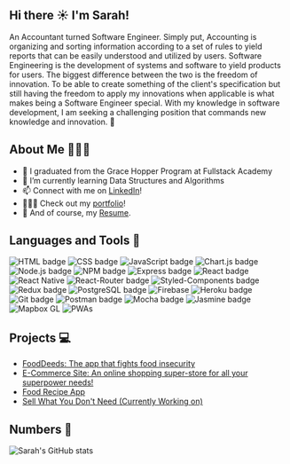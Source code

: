 ## Hi there ☀️ I'm Sarah!

An Accountant turned Software Engineer. Simply put, Accounting is organizing and sorting information according to a set of rules to yield reports that can be easily understood and utilized by users. Software Engineering is the development of systems and software to yield products for users. The biggest difference between the two is the freedom of innovation. To be able to create something of the client's specification but still having the freedom to apply my innovations when applicable is what makes being a Software Engineer special. With my knowledge in software development, I am seeking a challenging position that commands new knowledge and innovation. 🚀

## About Me 👩🏻‍💻

-   🔭 I graduated from the Grace Hopper Program at Fullstack Academy
-   🌱 I’m currently learning Data Structures and Algorithms
-   📫 Connect with me on <a href="https://www.linkedin.com/in/sarah-zhan/" target="_blank">LinkedIn</a>!
-   👩🏻‍💻 Check out my <a href="https://itzsarahhx3.github.io/sarah-portfolio/" target="_blank">portfolio</a>!
-   📝 And of course, my <a href="https://drive.google.com/file/d/1roBLtDQjQbvYRh6EZC_6_1xHE2rFus-z/view?usp=sharing" target="_blank">Resume</a>.

## Languages and Tools 🔨

<p>
<img src="https://img.shields.io/badge/HTML5-E34F26?style=for-the-badge&logo=html5&logoColor=white" alt="HTML badge" style="vertical-align:top margin: 6px 4px">
<img src="https://img.shields.io/badge/CSS3-1572B6?style=for-the-badge&logo=css3&logoColor=white" alt="CSS badge" style="vertical-align:top margin: 6px 4px">
<img src="https://img.shields.io/badge/JavaScript-323330?style=for-the-badge&logo=javascript&logoColor=F7DF1E" alt="JavaScript badge" style="vertical-align:top margin: 6px 4px">
<img src="https://img.shields.io/badge/ChartJS-FF6384?style=for-the-badge&logo=chart-dot-js&logoColor=white" alt="Chart.js badge" style="vertical-align:top margin: 6px 4px">
<img src="https://img.shields.io/badge/Node.js-43853D?style=for-the-badge&logo=node-dot-js&logoColor=white" alt="Node.js badge" style="vertical-align:top margin: 6px 4px">
<img src="https://img.shields.io/badge/npm-CB3837?style=for-the-badge&logo=npm&logoColor=white" alt="NPM badge" style="vertical-align:top margin: 6px 4px">
<img src="https://img.shields.io/badge/Express.js-000000?style=for-the-badge&logo=express&logoColor=white" alt="Express badge" style="vertical-align:top margin: 6px 4px">
<img src="https://img.shields.io/badge/React-20232A?style=for-the-badge&logo=react&logoColor=61DAFB" alt="React badge" style="vertical-align:top margin: 6px 4px">
<img src="https://img.shields.io/badge/react_native-%2320232a.svg?style=for-the-badge&logo=react&logoColor=%2361DAFB" alt="React Native" style="vertical-align:top margin: 6px 4px">
<img src="https://img.shields.io/badge/React_Router-CA4245?style=for-the-badge&logo=react-router&logoColor=white" alt="React-Router badge" style="vertical-align:top margin: 6px 4px">
<img src="https://img.shields.io/badge/styled--components-DB7093?style=for-the-badge&logo=styled-components&logoColor=white" alt="Styled-Components badge" style="vertical-align:top margin: 6px 4px">
<img src="https://img.shields.io/badge/Redux-593D88?style=for-the-badge&logo=redux&logoColor=white" alt="Redux badge" style="vertical-align:top margin: 6px 4px">
<img src="https://img.shields.io/badge/PostgreSQL-316192?style=for-the-badge&logo=postgresql&logoColor=white" alt="PostgreSQL badge" style="vertical-align:top margin: 6px 4px">
<img src="https://img.shields.io/badge/firebase-%23039BE5.svg?style=for-the-badge&logo=firebase" alt="Firebase" style="vertical-align:top margin: 6px 4px">
<img src="https://img.shields.io/badge/Heroku-430098?style=for-the-badge&logo=heroku&logoColor=white" alt="Heroku badge" style="vertical-align:top margin: 6px 4px">
<img src="https://img.shields.io/badge/Git-F05032?style=for-the-badge&logo=git&logoColor=white" alt="Git badge" style="vertical-align:top margin: 6px 4px">
<img src="https://img.shields.io/badge/Postman-FF6C37?style=for-the-badge&logo=Postman&logoColor=white" alt="Postman badge" style="vertical-align:top margin: 6px 4px">
<img src="https://img.shields.io/badge/-mocha-%238D6748?style=for-the-badge&logo=mocha&logoColor=white" alt="Mocha badge" style="vertical-align:top margin: 6px 4px"/>
<img src="https://img.shields.io/badge/jasmine-%238A4182.svg?style=for-the-badge&logo=jasmine&logoColor=white" alt="Jasmine badge" style="vertical-align:top margin: 6px 4px"/>
<img src="https://img.shields.io/badge/Mapbox%20GL-1572B6?style=for-the-badge&logo=Mapbox&logoColor=white" alt="Mapbox GL" style="vertical-align:top margin: 6px 4px"/>
<img src="https://img.shields.io/badge/Progressive%20Web%20Apps-593D88?style=for-the-badge&logo=Progressive%20Web%20Apps&logoColor=white" alt="PWAs" style="vertical-align:top margin: 6px 4px"/>

<!-- <img src="" alt="Sequelize badge" style="vertical-align:top margin: 6px 4px"> -->
</p>

## Projects 💻

-   [FoodDeeds: The app that fights food insecurity](https://github.com/FoodDeeds/food_deeds)
-   [E-Commerce Site: An online shopping super-store for all your superpower needs!](https://github.com/SuperHoppers/SuperHop)
-   [Food Recipe App](https://github.com/itzsarahhx3/Food-Recipe-React-App)
-   [Sell What You Don't Need (Currently Working on)](https://github.com/itzsarahhx3/Sell-What-You-Don-t-Need)

## Numbers 👀

![Sarah's GitHub stats](https://github-readme-stats.vercel.app/api?username=itzsarahhx3&count_private=true&show_icons=true&theme=bear)
